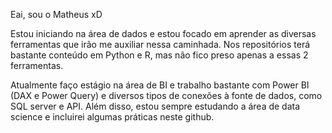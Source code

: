 Eai, sou o Matheus xD

  Estou iniciando na área de dados e estou focado em aprender as diversas ferramentas que irão me auxiliar nessa caminhada.
  Nos repositórios terá bastante conteúdo em Python e R, mas não fico preso apenas a essas 2 ferramentas.
  
  Atualmente faço estágio na área de BI e trabalho bastante com Power BI (DAX e Power Query) e diversos tipos de conexões à fonte de dados, como SQL server e API. Além disso, estou sempre estudando a área de data science e incluirei algumas práticas neste github.
  
  
  





<!---
Matheus-Salgado/Matheus-Salgado is a ✨ special ✨ repository because its `README.md` (this file) appears on your GitHub profile.
You can click the Preview link to take a look at your changes.
--->
